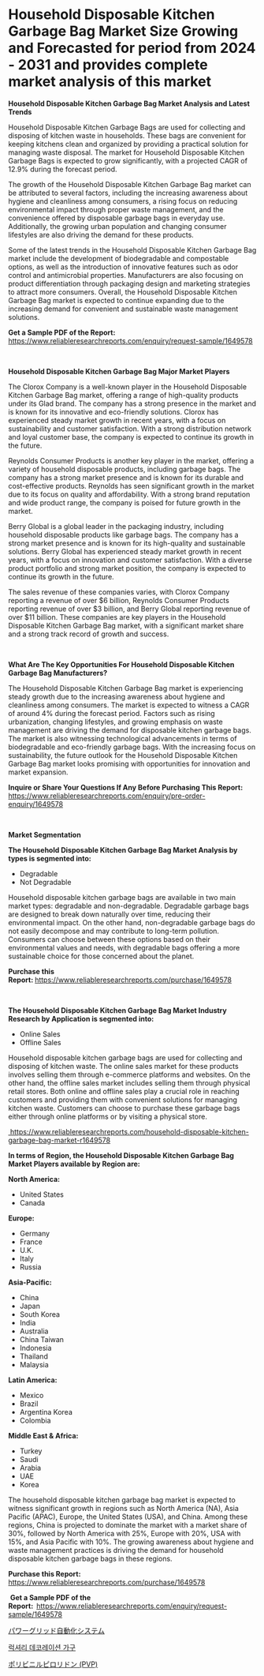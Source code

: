 <p><h1>Household Disposable Kitchen Garbage Bag Market Size Growing and Forecasted for period from 2024 - 2031 and provides complete market analysis of this market</h1></p><p><strong>Household Disposable Kitchen Garbage Bag Market Analysis and Latest Trends</strong></p>
<p><p>Household Disposable Kitchen Garbage Bags are used for collecting and disposing of kitchen waste in households. These bags are convenient for keeping kitchens clean and organized by providing a practical solution for managing waste disposal. The market for Household Disposable Kitchen Garbage Bags is expected to grow significantly, with a projected CAGR of 12.9% during the forecast period.</p><p>The growth of the Household Disposable Kitchen Garbage Bag market can be attributed to several factors, including the increasing awareness about hygiene and cleanliness among consumers, a rising focus on reducing environmental impact through proper waste management, and the convenience offered by disposable garbage bags in everyday use. Additionally, the growing urban population and changing consumer lifestyles are also driving the demand for these products.</p><p>Some of the latest trends in the Household Disposable Kitchen Garbage Bag market include the development of biodegradable and compostable options, as well as the introduction of innovative features such as odor control and antimicrobial properties. Manufacturers are also focusing on product differentiation through packaging design and marketing strategies to attract more consumers. Overall, the Household Disposable Kitchen Garbage Bag market is expected to continue expanding due to the increasing demand for convenient and sustainable waste management solutions.</p></p>
<p><strong>Get a Sample PDF of the Report:&nbsp;</strong> <a href="https://www.reliableresearchreports.com/enquiry/request-sample/1649578">https://www.reliableresearchreports.com/enquiry/request-sample/1649578</a></p>
<p>&nbsp;</p>
<p><strong>Household Disposable Kitchen Garbage Bag Major Market Players</strong></p>
<p><p>The Clorox Company is a well-known player in the Household Disposable Kitchen Garbage Bag market, offering a range of high-quality products under its Glad brand. The company has a strong presence in the market and is known for its innovative and eco-friendly solutions. Clorox has experienced steady market growth in recent years, with a focus on sustainability and customer satisfaction. With a strong distribution network and loyal customer base, the company is expected to continue its growth in the future.</p><p>Reynolds Consumer Products is another key player in the market, offering a variety of household disposable products, including garbage bags. The company has a strong market presence and is known for its durable and cost-effective products. Reynolds has seen significant growth in the market due to its focus on quality and affordability. With a strong brand reputation and wide product range, the company is poised for future growth in the market.</p><p>Berry Global is a global leader in the packaging industry, including household disposable products like garbage bags. The company has a strong market presence and is known for its high-quality and sustainable solutions. Berry Global has experienced steady market growth in recent years, with a focus on innovation and customer satisfaction. With a diverse product portfolio and strong market position, the company is expected to continue its growth in the future.</p><p>The sales revenue of these companies varies, with Clorox Company reporting a revenue of over $6 billion, Reynolds Consumer Products reporting revenue of over $3 billion, and Berry Global reporting revenue of over $11 billion. These companies are key players in the Household Disposable Kitchen Garbage Bag market, with a significant market share and a strong track record of growth and success.</p></p>
<p>&nbsp;</p>
<p><strong>What Are The Key Opportunities For Household Disposable Kitchen Garbage Bag Manufacturers?</strong></p>
<p><p>The Household Disposable Kitchen Garbage Bag market is experiencing steady growth due to the increasing awareness about hygiene and cleanliness among consumers. The market is expected to witness a CAGR of around 4% during the forecast period. Factors such as rising urbanization, changing lifestyles, and growing emphasis on waste management are driving the demand for disposable kitchen garbage bags. The market is also witnessing technological advancements in terms of biodegradable and eco-friendly garbage bags. With the increasing focus on sustainability, the future outlook for the Household Disposable Kitchen Garbage Bag market looks promising with opportunities for innovation and market expansion.</p></p>
<p><strong>Inquire or Share Your Questions If Any Before Purchasing This Report:</strong> <a href="https://www.reliableresearchreports.com/enquiry/pre-order-enquiry/1649578">https://www.reliableresearchreports.com/enquiry/pre-order-enquiry/1649578</a></p>
<p>&nbsp;</p>
<p><strong>Market Segmentation</strong></p>
<p><strong>The Household Disposable Kitchen Garbage Bag Market Analysis by types is segmented into:</strong></p>
<p><ul><li>Degradable</li><li>Not Degradable</li></ul></p>
<p><p>Household disposable kitchen garbage bags are available in two main market types: degradable and non-degradable. Degradable garbage bags are designed to break down naturally over time, reducing their environmental impact. On the other hand, non-degradable garbage bags do not easily decompose and may contribute to long-term pollution. Consumers can choose between these options based on their environmental values and needs, with degradable bags offering a more sustainable choice for those concerned about the planet.</p></p>
<p><strong>Purchase this Report:&nbsp;</strong><a href="https://www.reliableresearchreports.com/purchase/1649578">https://www.reliableresearchreports.com/purchase/1649578</a></p>
<p>&nbsp;</p>
<p><strong>The Household Disposable Kitchen Garbage Bag Market Industry Research by Application is segmented into:</strong></p>
<p><ul><li>Online Sales</li><li>Offline Sales</li></ul></p>
<p><p>Household disposable kitchen garbage bags are used for collecting and disposing of kitchen waste. The online sales market for these products involves selling them through e-commerce platforms and websites. On the other hand, the offline sales market includes selling them through physical retail stores. Both online and offline sales play a crucial role in reaching customers and providing them with convenient solutions for managing kitchen waste. Customers can choose to purchase these garbage bags either through online platforms or by visiting a physical store.</p></p>
<p><a href="https://www.reliableresearchreports.com/household-disposable-kitchen-garbage-bag-market-r1649578">&nbsp;https://www.reliableresearchreports.com/household-disposable-kitchen-garbage-bag-market-r1649578</a></p>
<p><strong>In terms of Region, the Household Disposable Kitchen Garbage Bag Market Players available by Region are:</strong></p>
<p>
    <p> <strong> North America: </strong>
        <ul>
            <li>United States</li>
            <li>Canada</li>
        </ul>
        </p> 
    <p> <strong> Europe: </strong>
        <ul>
            <li>Germany</li>
            <li>France</li>
            <li>U.K.</li>
            <li>Italy</li>
            <li>Russia</li>
        </ul>
        </p> 
    <p> <strong> Asia-Pacific: </strong>
        <ul>
            <li>China</li>
            <li>Japan</li>
            <li>South Korea</li>
            <li>India</li>
            <li>Australia</li>
            <li>China Taiwan</li>
            <li>Indonesia</li>
            <li>Thailand</li>
            <li>Malaysia</li>
        </ul>
        </p> 
    <p> <strong> Latin America: </strong>
        <ul>
            <li>Mexico</li>
            <li>Brazil</li>
            <li>Argentina Korea</li>
            <li>Colombia</li>
        </ul>
        </p> 
    <p> <strong> Middle East & Africa: </strong>
        <ul>
            <li>Turkey</li>
            <li>Saudi</li>
            <li>Arabia</li>
            <li>UAE</li>
            <li>Korea</li>
        </ul>
    </p>
    </p>
<p><p>The household disposable kitchen garbage bag market is expected to witness significant growth in regions such as North America (NA), Asia Pacific (APAC), Europe, the United States (USA), and China. Among these regions, China is projected to dominate the market with a market share of 30%, followed by North America with 25%, Europe with 20%, USA with 15%, and Asia Pacific with 10%. The growing awareness about hygiene and waste management practices is driving the demand for household disposable kitchen garbage bags in these regions.</p></p>
<p><strong>Purchase this Report: </strong><a href="https://www.reliableresearchreports.com/purchase/1649578">https://www.reliableresearchreports.com/purchase/1649578</a></p>
<p>&nbsp;<strong>Get a Sample PDF of the Report:&nbsp;&nbsp;</strong><a href="https://www.reliableresearchreports.com/enquiry/request-sample/1649578">https://www.reliableresearchreports.com/enquiry/request-sample/1649578</a></p>
<p><strong></strong></p>
<p><p><a href="https://github.com/LuzHills1972/Market-Research-Report-List-1/blob/main/2212062109281.md">パワーグリッド自動化システム</a></p><p><a href="https://github.com/muchswr/Market-Research-Report-List-1/blob/main/4246716104163.md">럭셔리 데코레이션 가구</a></p><p><a href="https://github.com/kegley4963/Market-Research-Report-List-1/blob/main/8636419109280.md">ポリビニルピロリドン (PVP)</a></p></p>